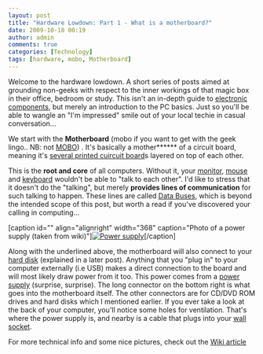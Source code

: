 ```yaml
---
layout: post
title: "Hardware Lowdown: Part 1 - What is a motherboard?"
date: 2009-10-18 00:19
author: admin
comments: true
categories: [Technology]
tags: [hardware, mobo, Motherboard]
---
```

Welcome to the hardware lowdown. A short series of posts aimed at grounding non-geeks with respect to the inner workings of that magic box in their office, bedroom or study.
This isn't an in-depth guide to <a href="http://en.wikipedia.org/wiki/File:Componentes.JPG" target="blank">electronic components</a>, but merely an introduction to the PC basics. Just so you'll be able to wangle an "I'm impressed" smile out of your local techie in casual conversation...

We start with the **Motherboard** (mobo if you want to get with the geek lingo.. NB: not <a href="http://en.wikipedia.org/wiki/Music_of_Black_Origin_Awards" target="blank">MOBO</a>) . It's basically a mother****** of a circuit board, meaning it's <a href="http://en.wikipedia.org/wiki/Printed_circuit_board" target="blank">several printed cuircuit board</a>s layered on top of each other.

<!--more-->

This is the **root and core** of all computers. Without it, your <span style="text-decoration: underline;">monitor</span>, <span style="text-decoration: underline;">mouse</span> and <span style="text-decoration: underline;">keyboard</span> wouldn't be able to "talk to each other". I'd like to stress that it doesn't do the "talking", but merely **provides lines of communication** for such talking to happen. These lines are called <a href="http://en.wikipedia.org/wiki/Bus_%28computing%29" target="blank">Data Buses</a>, which is beyond the intended scope of this post, but worth a read if you've discovered your calling in computing...

[caption id="" align="alignright" width="368" caption="Photo of a power supply (taken from wiki)"]<a href="http://en.wikipedia.org/wiki/File:PSU-gold-full_set.jpg" target="blank">![](http://upload.wikimedia.org/wikipedia/commons/4/4f/PSU-gold-full_set.jpg "Power supply")</a>[/caption]

Along with the underlined above,  the motherboard will also connect to your <span style="text-decoration: underline;">hard disk</span> (explained in a later post). Anything that you "plug in" to your computer externally (i.e USB) makes a direct connection to the board and will most likely draw power from it too. This power comes from a <a href="http://en.wikipedia.org/wiki/File:PSU-gold-full_set.jpg" target="blank">power supply</a> (surprise, surprise). The long connector on the bottom right is what goes into the motherboard itself. The other connectors are for CD/DVD ROM drives and hard disks which I mentioned earlier.
If you ever take a look at the back of your computer, you'll notice some holes for ventilation. That's where the power supply is, and nearby is a cable that plugs into your <a href="http://en.wikipedia.org/wiki/File:G_plug.png" target="blank">wall socket</a>.

For more technical info and some nice pictures, check out the <a href="http://en.wikipedia.org/wiki/Motherboard" target="blank">Wiki article</a>
